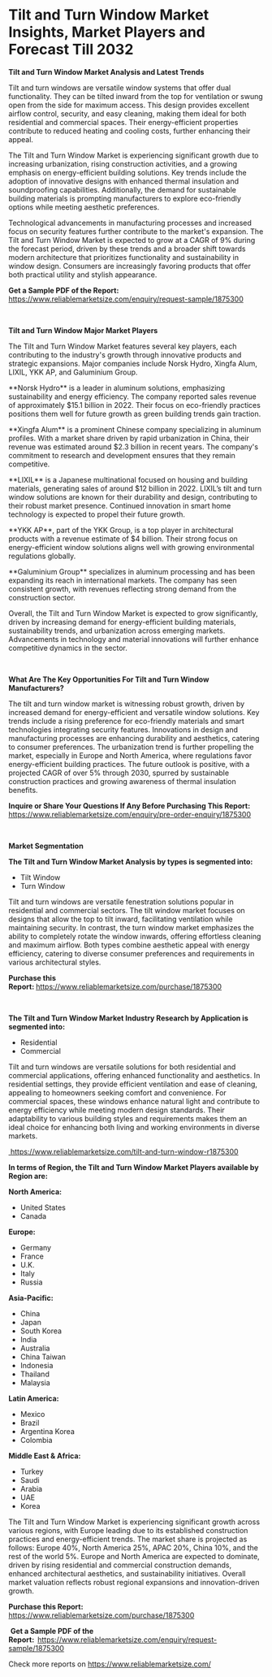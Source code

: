 <p><h1>Tilt and Turn Window Market Insights, Market Players and Forecast Till 2032</h1></p><p><strong>Tilt and Turn Window Market Analysis and Latest Trends</strong></p>
<p><p>Tilt and turn windows are versatile window systems that offer dual functionality. They can be tilted inward from the top for ventilation or swung open from the side for maximum access. This design provides excellent airflow control, security, and easy cleaning, making them ideal for both residential and commercial spaces. Their energy-efficient properties contribute to reduced heating and cooling costs, further enhancing their appeal.</p><p>The Tilt and Turn Window Market is experiencing significant growth due to increasing urbanization, rising construction activities, and a growing emphasis on energy-efficient building solutions. Key trends include the adoption of innovative designs with enhanced thermal insulation and soundproofing capabilities. Additionally, the demand for sustainable building materials is prompting manufacturers to explore eco-friendly options while meeting aesthetic preferences.</p><p>Technological advancements in manufacturing processes and increased focus on security features further contribute to the market's expansion. The Tilt and Turn Window Market is expected to grow at a CAGR of 9% during the forecast period, driven by these trends and a broader shift towards modern architecture that prioritizes functionality and sustainability in window design. Consumers are increasingly favoring products that offer both practical utility and stylish appearance.</p></p>
<p><strong>Get a Sample PDF of the Report:&nbsp;</strong> <a href="https://www.reliablemarketsize.com/enquiry/request-sample/1875300?utm_campaign=1131&utm_medium=2&utm_source=Github&utm_content=ia&utm_term=09022025&utm_id=tilt-and-turn-window">https://www.reliablemarketsize.com/enquiry/request-sample/1875300</a></p>
<p>&nbsp;</p>
<p><strong>Tilt and Turn Window Major Market Players</strong></p>
<p><p>The Tilt and Turn Window Market features several key players, each contributing to the industry's growth through innovative products and strategic expansions. Major companies include Norsk Hydro, Xingfa Alum, LIXIL, YKK AP, and Galuminium Group.</p><p>**Norsk Hydro** is a leader in aluminum solutions, emphasizing sustainability and energy efficiency. The company reported sales revenue of approximately $15.1 billion in 2022. Their focus on eco-friendly practices positions them well for future growth as green building trends gain traction.</p><p>**Xingfa Alum** is a prominent Chinese company specializing in aluminum profiles. With a market share driven by rapid urbanization in China, their revenue was estimated around $2.3 billion in recent years. The company's commitment to research and development ensures that they remain competitive.</p><p>**LIXIL** is a Japanese multinational focused on housing and building materials, generating sales of around $12 billion in 2022. LIXIL’s tilt and turn window solutions are known for their durability and design, contributing to their robust market presence. Continued innovation in smart home technology is expected to propel their future growth.</p><p>**YKK AP**, part of the YKK Group, is a top player in architectural products with a revenue estimate of $4 billion. Their strong focus on energy-efficient window solutions aligns well with growing environmental regulations globally.</p><p>**Galuminium Group** specializes in aluminum processing and has been expanding its reach in international markets. The company has seen consistent growth, with revenues reflecting strong demand from the construction sector.</p><p>Overall, the Tilt and Turn Window Market is expected to grow significantly, driven by increasing demand for energy-efficient building materials, sustainability trends, and urbanization across emerging markets. Advancements in technology and material innovations will further enhance competitive dynamics in the sector.</p></p>
<p>&nbsp;</p>
<p><strong>What Are The Key Opportunities For Tilt and Turn Window Manufacturers?</strong></p>
<p><p>The tilt and turn window market is witnessing robust growth, driven by increased demand for energy-efficient and versatile window solutions. Key trends include a rising preference for eco-friendly materials and smart technologies integrating security features. Innovations in design and manufacturing processes are enhancing durability and aesthetics, catering to consumer preferences. The urbanization trend is further propelling the market, especially in Europe and North America, where regulations favor energy-efficient building practices. The future outlook is positive, with a projected CAGR of over 5% through 2030, spurred by sustainable construction practices and growing awareness of thermal insulation benefits.</p></p>
<p><strong>Inquire or Share Your Questions If Any Before Purchasing This Report:</strong> <a href="https://www.reliablemarketsize.com/enquiry/pre-order-enquiry/1875300?utm_campaign=1131&utm_medium=2&utm_source=Github&utm_content=ia&utm_term=09022025&utm_id=tilt-and-turn-window">https://www.reliablemarketsize.com/enquiry/pre-order-enquiry/1875300</a></p>
<p>&nbsp;</p>
<p><strong>Market Segmentation</strong></p>
<p><strong>The Tilt and Turn Window Market Analysis by types is segmented into:</strong></p>
<p><ul><li>Tilt Window</li><li>Turn Window</li></ul></p>
<p><p>Tilt and turn windows are versatile fenestration solutions popular in residential and commercial sectors. The tilt window market focuses on designs that allow the top to tilt inward, facilitating ventilation while maintaining security. In contrast, the turn window market emphasizes the ability to completely rotate the window inwards, offering effortless cleaning and maximum airflow. Both types combine aesthetic appeal with energy efficiency, catering to diverse consumer preferences and requirements in various architectural styles.</p></p>
<p><strong>Purchase this Report:&nbsp;</strong><a href="https://www.reliablemarketsize.com/purchase/1875300?utm_campaign=1131&utm_medium=2&utm_source=Github&utm_content=ia&utm_term=09022025&utm_id=tilt-and-turn-window">https://www.reliablemarketsize.com/purchase/1875300</a></p>
<p>&nbsp;</p>
<p><strong>The Tilt and Turn Window Market Industry Research by Application is segmented into:</strong></p>
<p><ul><li>Residential</li><li>Commercial</li></ul></p>
<p><p>Tilt and turn windows are versatile solutions for both residential and commercial applications, offering enhanced functionality and aesthetics. In residential settings, they provide efficient ventilation and ease of cleaning, appealing to homeowners seeking comfort and convenience. For commercial spaces, these windows enhance natural light and contribute to energy efficiency while meeting modern design standards. Their adaptability to various building styles and requirements makes them an ideal choice for enhancing both living and working environments in diverse markets.</p></p>
<p><a href="https://www.reliablemarketsize.com/tilt-and-turn-window-r1875300?utm_campaign=1131&utm_medium=2&utm_source=Github&utm_content=ia&utm_term=09022025&utm_id=tilt-and-turn-window">&nbsp;https://www.reliablemarketsize.com/tilt-and-turn-window-r1875300</a></p>
<p><strong>In terms of Region, the Tilt and Turn Window Market Players available by Region are:</strong></p>
<p>
    <p> <strong> North America: </strong>
        <ul>
            <li>United States</li>
            <li>Canada</li>
        </ul>
        </p> 
    <p> <strong> Europe: </strong>
        <ul>
            <li>Germany</li>
            <li>France</li>
            <li>U.K.</li>
            <li>Italy</li>
            <li>Russia</li>
        </ul>
        </p> 
    <p> <strong> Asia-Pacific: </strong>
        <ul>
            <li>China</li>
            <li>Japan</li>
            <li>South Korea</li>
            <li>India</li>
            <li>Australia</li>
            <li>China Taiwan</li>
            <li>Indonesia</li>
            <li>Thailand</li>
            <li>Malaysia</li>
        </ul>
        </p> 
    <p> <strong> Latin America: </strong>
        <ul>
            <li>Mexico</li>
            <li>Brazil</li>
            <li>Argentina Korea</li>
            <li>Colombia</li>
        </ul>
        </p> 
    <p> <strong> Middle East & Africa: </strong>
        <ul>
            <li>Turkey</li>
            <li>Saudi</li>
            <li>Arabia</li>
            <li>UAE</li>
            <li>Korea</li>
        </ul>
    </p>
    </p>
<p><p>The Tilt and Turn Window Market is experiencing significant growth across various regions, with Europe leading due to its established construction practices and energy-efficient trends. The market share is projected as follows: Europe 40%, North America 25%, APAC 20%, China 10%, and the rest of the world 5%. Europe and North America are expected to dominate, driven by rising residential and commercial construction demands, enhanced architectural aesthetics, and sustainability initiatives. Overall market valuation reflects robust regional expansions and innovation-driven growth.</p></p>
<p><strong>Purchase this Report: </strong><a href="https://www.reliablemarketsize.com/purchase/1875300?utm_campaign=1131&utm_medium=2&utm_source=Github&utm_content=ia&utm_term=09022025&utm_id=tilt-and-turn-window">https://www.reliablemarketsize.com/purchase/1875300</a></p>
<p>&nbsp;<strong>Get a Sample PDF of the Report:&nbsp;&nbsp;</strong><a href="https://www.reliablemarketsize.com/enquiry/request-sample/1875300?utm_campaign=1131&utm_medium=2&utm_source=Github&utm_content=ia&utm_term=09022025&utm_id=tilt-and-turn-window">https://www.reliablemarketsize.com/enquiry/request-sample/1875300</a></p>
<p><strong></strong></p>
<p>Check more reports on <a href="https://www.reliablemarketsize.com/?utm_campaign=1131&utm_medium=2&utm_source=Github&utm_content=ia&utm_term=09022025&utm_id=tilt-and-turn-window">https://www.reliablemarketsize.com/</a></p>